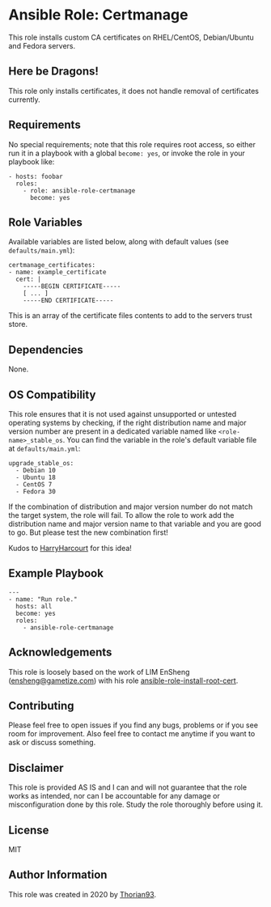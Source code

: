 # Ansible Role: Certmanage

This role installs custom CA certificates on RHEL/CentOS, Debian/Ubuntu and Fedora servers.

## Here be Dragons!

This role only installs certificates, it does not handle removal of certificates currently.

## Requirements

No special requirements; note that this role requires root access, so either run it in a playbook with a global `become: yes`, or invoke the role in your playbook like:

    - hosts: foobar
      roles:
        - role: ansible-role-certmanage
          become: yes

## Role Variables

Available variables are listed below, along with default values (see `defaults/main.yml`):

    certmanage_certificates:
    - name: example_certificate
      cert: |
        -----BEGIN CERTIFICATE-----
        [ ... ]
        -----END CERTIFICATE-----

This is an array of the certificate files contents to add to the servers trust store.

## Dependencies

None.

## OS Compatibility

This role ensures that it is not used against unsupported or untested operating systems by checking, if the right distribution name and major version number are present in a dedicated variable named like `<role-name>_stable_os`. You can find the variable in the role's default variable file at `defaults/main.yml`:

    upgrade_stable_os:
      - Debian 10
      - Ubuntu 18
      - CentOS 7
      - Fedora 30

If the combination of distribution and major version number do not match the target system, the role will fail. To allow the role to work add the distribution name and major version name to that variable and you are good to go. But please test the new combination first!

Kudos to [HarryHarcourt](https://github.com/HarryHarcourt) for this idea!

## Example Playbook

    ---
    - name: "Run role."
      hosts: all
      become: yes
      roles:
        - ansible-role-certmanage

## Acknowledgements

This role is loosely based on the work of LIM EnSheng (ensheng@gametize.com) with his role [ansible-role-install-root-cert](https://github.com/gametize/ansible-role-install-root-cert).

## Contributing

Please feel free to open issues if you find any bugs, problems or if you see room for improvement. Also feel free to contact me anytime if you want to ask or discuss something.

## Disclaimer

This role is provided AS IS and I can and will not guarantee that the role works as intended, nor can I be accountable for any damage or misconfiguration done by this role. Study the role thoroughly before using it.

## License

MIT

## Author Information

This role was created in 2020 by [Thorian93](http://thorian93.de/).
